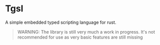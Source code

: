 # Tgsl

A simple embedded typed scripting language for rust.
> WARNING: The library is still very much a work in progress. It's not recommended for use as very basic features are
> still missing

